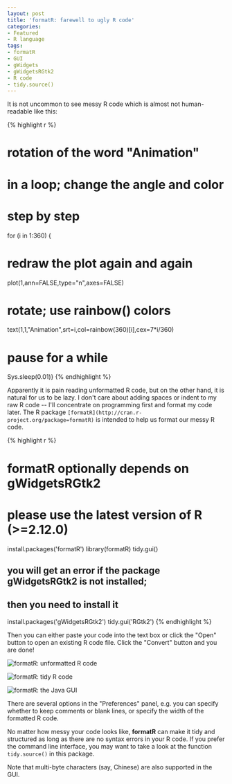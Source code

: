 ```yaml
---
layout: post
title: 'formatR: farewell to ugly R code'
categories:
- Featured
- R language
tags:
- formatR
- GUI
- gWidgets
- gWidgetsRGtk2
- R code
- tidy.source()
---
```


It is not uncommon to see messy R code which is almost not human-readable like this:

{% highlight r %}
 # rotation of the word "Animation"
# in a loop; change the angle and color
# step by step
for (i in 1:360) {
 # redraw the plot again and again
plot(1,ann=FALSE,type="n",axes=FALSE)
# rotate; use rainbow() colors
text(1,1,"Animation",srt=i,col=rainbow(360)[i],cex=7*i/360)
# pause for a while
Sys.sleep(0.01)}
{% endhighlight %}
    
Apparently it is pain reading unformatted R code, but on the other hand, it is natural for us to be lazy. I don't care about adding spaces or indent to my raw R code -- I'll concentrate on programming first and format my code later. The R package `[formatR](http://cran.r-project.org/package=formatR)` is intended to help us format our messy R code.

{% highlight r %}
# formatR optionally depends on gWidgetsRGtk2
# please use the latest version of R (>=2.12.0)
install.packages('formatR')
library(formatR)
tidy.gui()

## you will get an error if the package gWidgetsRGtk2 is not installed;
## then you need to install it
install.packages('gWidgetsRGtk2')
tidy.gui('RGtk2')
{% endhighlight %}
    
Then you can either paste your code into the text box or click the "Open" button to open an existing R code file. Click the "Convert" button and you are done!

![formatR: unformatted R code](http://i.imgur.com/Y55lL.png)

![formatR: tidy R code](http://i.imgur.com/v141t.png)

![formatR: the Java GUI](http://i.imgur.com/dEhS2.png)

There are several options in the "Preferences" panel, e.g. you can specify whether to keep comments or blank lines, or specify the width of the formatted R code.

No matter how messy your code looks like, **formatR** can make it tidy and structured as long as there are no syntax errors in your R code. If you prefer the command line interface, you may want to take a look at the function `tidy.source()` in this package.

Note that multi-byte characters (say, Chinese) are also supported in the GUI.
